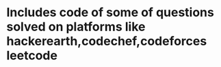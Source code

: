 # Includes code of some of questions solved on platforms like hackerearth,codechef,codeforces leetcode

